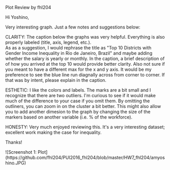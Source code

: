 Plot Review by fhl204

Hi Yoshino,

Very interesting graph.  Just a few notes and suggestions below:  

CLARITY:  The caption below the graphs was very helpful.  Everything is also properly labeled (title, axis, legend, etc.).  
As as a suggestion, I would rephrase the title as "Top 10 Districts with Gender Income Inequality in Rio de Janeiro, Brazil" and maybe 
adding whether the salary is yearly or monthly.
In the caption, a brief description of of how you arrived at the top 10 would provide better clarity.  Also not sure if you meant 
to have a different max for the x and y axis.  It would be my preference to see the blue line run diagnally across from corner to corner.
If that was by intent, please explain in the caption.

ESTHETIC: I like the colors and labels.  The marks are a bit small and I recognize that there are two outliers.  I'm curious
to see if it would make much of the difference to your case if you omit them.  By omitting the outliners, you can zoom in on the cluster
a bit better.  This might also allow you to add another dimesion to the graph by changing the size of the markers based on another
variable (i.e. % of the workforce).

HONESTY: Very much enjoyed reviewing this. It's a very interesting dataset; excellent work making the case for inequality.

Thanks!

<c>
![Screenshot 1: Plot](https://github.com/fhl204/PUI2016_fhl204/blob/master/HW7_fhl204/amyoshino.JPG)
</c>
